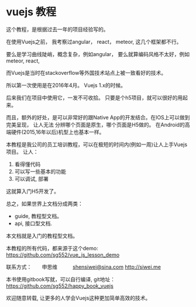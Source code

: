 # vuejs 教程

这个教程，是根据过去一年的项目经验写的。

在使用Vuejs之前， 我考察过angular， react， meteor, 这几个框架都不行。

要么是学习曲线陡峭，概念复杂，例如angular， 要么就算编码风格不太好，例如 meteor, react,

而Vuejs是当时在stackoverflow等外国技术站点上被一致看好的技术。

所以第一次使用是在2016年4月。 Vuejs 1.x的时候。

后来我们在项目中使用它，一发不可收拾。 只要是个h5项目，就可以很好的用起来。

而且，额外的好处，是可以非常好的跟Native App的开发结合。在IOS上可以做到完美呈现， 让人无法
分辨哪个页面是原生，哪个页面是H5做的。 在Android的高端硬件(2015,16年以后)机型上也基本一样。

本教程是我公司的员工培训教程，可以在极短的时间内(例如一周)让人上手Vuejs项目。 让人：

1. 看得懂代码
2. 可以写一些基本的功能
3. 可以调试, 部署

这就算入门H5开发了。

总之，如果世界上文档分成两类：

- guide, 教程型文档。
- api, 接口型文档.

本文档就是入门的教程型文档。

本教程的所有代码，都来源于这个demo:  https://github.com/sg552/vue_js_lesson_demo

联系方式：　　申思维　　　shensiwei@sina.com   http://siwei.me

本书使用gitbook写就，可以自行编译, git地址： https://github.com/sg552/happy_book_vuejs

欢迎随意转载, 让更多的人学会Vuejs这种更加简单高效的技术。

